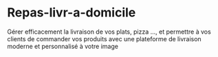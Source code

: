 # Repas-livr-a-domicile
Gérer efficacement la livraison de vos plats, pizza ..., et permettre à vos clients de commander vos produits avec une plateforme  de livraison moderne et personnalisé à votre image
